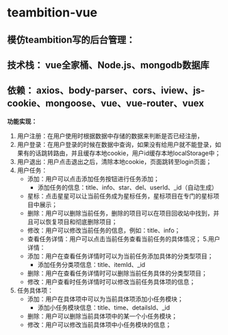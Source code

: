 # teambition-vue

## 模仿teambition写的后台管理：

**技术栈：** vue全家桶、Node.js、mongodb数据库
----------
**依赖：** axios、body-parser、cors、iview、js-cookie、mongoose、vue、vue-router、vuex
----------
**功能实现：**
  1. 用户注册：在用户使用时根据数据中存储的数据来判断是否已经注册，
  2. 用户登录：在用户登录的时候在数据中查询，如果没有给用户就不能登录，如果有的话跳转路由，并且缓存本地cookie，用户id缓存本地localStorage中；
  3. 用户退出：用户点击退出之后，清除本地cookie，页面跳转至login页面；
  4. 用户任务：
      - 添加：用户可以点击添加任务按钮进行任务添加；
        - 添加任务的信息：title、info、star、del、userId、_id（自动生成）
      - 星标：点击星星可以让当前任务成为星标任务，星标项目在专门的星标项目中展示；
      - 删除：用户可以删除当前任务，删除的项目可以在项目回收站中找到，并且可以恢复项目和彻底删除项目；
      - 修改：用户可以修改当前任务的信息，例如：title、info；
      - 查看任务详情：用户可以点击当前任务查看当前任务的具体情况；
  5.用户详情：
      - 添加：用户在查看任务详情时可以为当前任务添加具体的分类型项目；
         - 添加任务分类项信息：title、itemId、_id
      -  删除：用户在查看任务详情时可以删除当前任务具体的分类型项目；
      - 修改：用户查看时任务详情时可以修改当前任务具体项的信息；
  6. 任务具体项：
      - 添加：用户在具体项中可以为当前具体项添加小任务模块；
         - 添加小任务模块信息：title、time、detailsId、_id
      - 删除：用户可以删除当前具体项中的某一个小任务模块；
      - 修改：用户可以修改当前具体项中小任务模块的信息；
